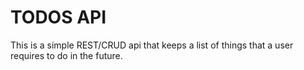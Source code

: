 # TODOS API

This is a simple REST/CRUD api that keeps a list of things that a user requires to do in the future.
